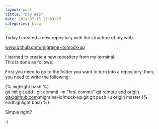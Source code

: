 ```yaml
---
layout: post
tittle: "Day #15"
date: 2014-07-15 13:03:25
categories: blog
---
```


Today I created a new repository with the structure of my web.

<a href ="https://github.com/migraine-io/mock-up">www.github.com/migraine-io/mock-up</a>

I learned to create a new repository from my terminal.  
This is done as follows:

First you need to go to the folder you want to turn into a repository, then, you need to write the following:

{% highlight bash %}  
git init
git add .
git commit -m "first commit"
git remote add origin git@github.com:migraine-io/mock-up.git
git push -u origin master
{% endhighlight bash %}

Simple right?

:)
